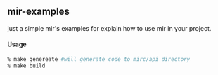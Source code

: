 ## mir-examples
just a simple mir's examples for explain how to use mir in your project.

#### Usage
```bash
% make genereate #will generate code to mirc/api directory
% make build
```
